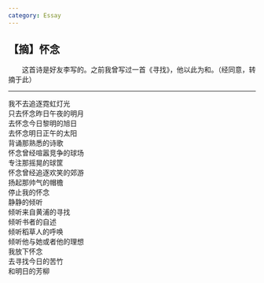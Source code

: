 ```yaml
---
category: Essay
---
```


## 【摘】怀念

　　这首诗是好友李写的。之前我曾写过一首《寻找》，他以此为和。（经同意，转摘于此）

---

我不去追逐霓虹灯光  
只去怀念昨日午夜的明月  
去怀念今日黎明的旭日  
去怀念明日正午的太阳  
背诵那熟悉的诗歌  
怀念曾经喧嚣竞争的球场  
专注那摇晃的球筐  
怀念曾经追逐欢笑的郊游  
扬起那帅气的帽檐  
停止我的怀念  
静静的倾听  
倾听来自黄浦的寻找  
倾听书者的自述  
倾听稻草人的呼唤  
倾听他与她或者他的理想  
我放下怀念  
去寻找今日的苦竹  
和明日的芳柳